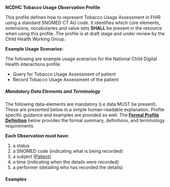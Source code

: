 **NCDHC Tobacco Usage Observation Profile**

This profile defines  how to represent Tobacco Usage Assessment in FHIR using a standard SNOMED CT AU code. It identifies which core elements, extensions, vocabularies and value sets **SHALL** be present in the resource when using this profile. 
The profile is at draft stage and under review by the Child Health Working Group. 

**Example Usage Scenarios:**

The following are example usage scenarios for the National Child Digital Health interactions
profile:

-   Query for Tobacco Usage Assessment of patient
-   Record Tobacco Usage Assessment of the patient

##### Mandatory Data Elements and Terminology


The following data-elements are mandatory (i.e data MUST be present). These are presented below in a simple human-readable explanation.  Profile specific guidance and examples are provided as well.  The [**Formal Profile Definition**](#profile) below provides the  formal summary, definitions, and  terminology requirements.  

**Each Observation must have:**

1.  a status  
1.  a SNOMED code (indicating what is being recorded)
1.  a subject ([Patient])
1.  a time (indicating when the details were recorded)
1.	a performer (detailing who has recorded the details)


#### Examples


[Vitalsign]: http://hl7.org/fhir/STU3/observation-vitalsigns.html
[extensible]: http://hl7.org/fhir/terminologies.html#extensible
[General Guidance Section]: definitions.html


[Patient]: http://build.fhir.org/ig/hl7au/au-fhir-childhealth/StructureDefinition-ncdhc-patient-expectant-mother.html	